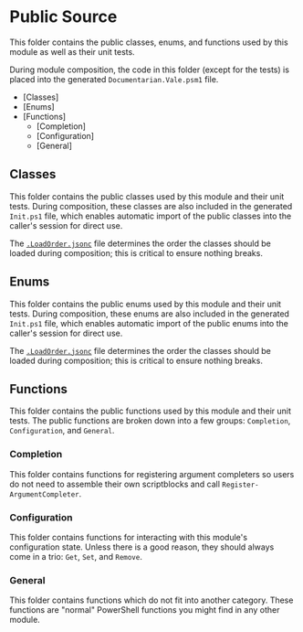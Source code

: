 # Public Source

This folder contains the public classes, enums, and functions used by this module as well as their
unit tests.

During module composition, the code in this folder (except for the tests) is placed into the
generated `Documentarian.Vale.psm1` file.

- [Classes]
- [Enums]
- [Functions]
  - [Completion]
  - [Configuration]
  - [General]

## Classes

This folder contains the public classes used by this module and their unit tests. During
composition, these classes are also included in the generated `Init.ps1` file, which enables
automatic import of the public classes into the caller's session for direct use.

The [`.LoadOrder.jsonc`](Classes/.LoadOrder.jsonc) file determines the order the classes should be
loaded during composition; this is critical to ensure nothing breaks.

<!--
When one or more classes are added, this comment should be replaced with a list of the current
classes with a synopsis and any important notes for maintainers. For example:
- [`Foo`](Classes/Foo.ps1): Used to represent the foo datatype for processing.
  - Currently experimental and unstable, excluded from the build process.
-->

## Enums

This folder contains the public enums used by this module and their unit tests. During composition,
these enums are also included in the generated `Init.ps1` file, which enables automatic import of
the public enums into the caller's session for direct use.

The [`.LoadOrder.jsonc`](Enums/.LoadOrder.jsonc) file determines the order the classes should be
loaded during composition; this is critical to ensure nothing breaks.

<!--
When one or more enums are added, this comment should be replaced with a list of the current enums
with a synopsis and any important notes for maintainers. For example:
- [`Bar`](Enums/Bar.ps1): Used for the known-valid values for the Bar property of the Foo datatype.
  - Needs to be updated periodically as the upstream datatype is modified.
-->

## Functions

This folder contains the public functions used by this module and their unit tests. The public
functions are broken down into a few groups: `Completion`, `Configuration`, and `General`.

### Completion

This folder contains functions for registering argument completers so users do not need to assemble
their own scriptblocks and call `Register-ArgumentCompleter`.

<!--
When one or more functions are added, this comment should be replaced with a list of the current
functions with a synopsis and any important notes for maintainers. For example:
- [`Register-FooCompleter`](Functions/Completion/Register-FooCompleter.ps1): Used to improve the
  UX when users are calling a function that utilizes Foo datatypes.
  - Currently experimental and unstable, excluded from the build process.
-->

### Configuration

This folder contains functions for interacting with this module's configuration state. Unless there
is a good reason, they should always come in a trio: `Get`, `Set`, and `Remove`.

<!--
When one or more functions are added, this comment should be replaced with a list of the current
functions with a synopsis and any important notes for maintainers. For example:
- `Foo`: Used to [get][Get-Foo], [set][Set-Foo], and [remove][Remove-Foo] the Foo setting from the
  configuration context.
  - Currently experimental and unstable, excluded from the build process.
-->

### General

This folder contains functions which do not fit into another category. These functions are "normal"
PowerShell functions you might find in any other module.

<!--
When one or more functions are added, this comment should be replaced with a list of the current
functions with a synopsis and any important notes for maintainers. For example:
- [`Test-GitHubToken`](Functions/General/Test-GitHubToken.ps1): Used to validate a github token.
  - Makes live calls to GitHub; be mindful when testing.
-->
